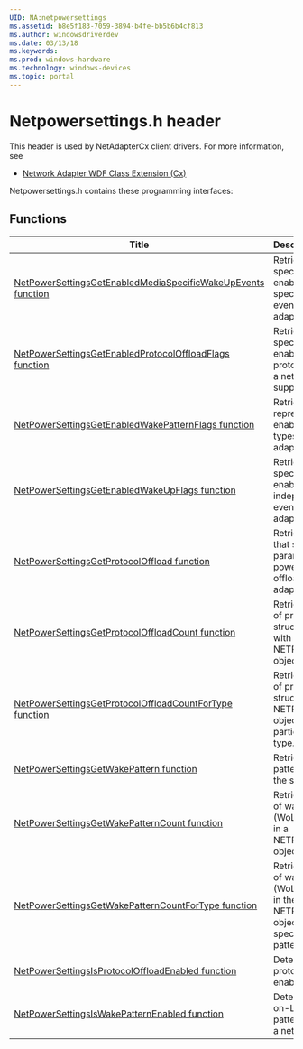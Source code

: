 ```yaml
---
UID: NA:netpowersettings
ms.assetid: b8e5f183-7059-3894-b4fe-bb5b6b4cf813
ms.author: windowsdriverdev
ms.date: 03/13/18
ms.keywords: 
ms.prod: windows-hardware
ms.technology: windows-devices
ms.topic: portal
---
```


# Netpowersettings.h header



This header is used by NetAdapterCx client drivers. For more information, see
- [Network Adapter WDF Class Extension (Cx)](https://docs.microsoft.com/windows-hardware/drivers/netcx/)

Netpowersettings.h contains these programming interfaces:


## Functions

| Title   | Description   |
| ---- |:---- |
| [NetPowerSettingsGetEnabledMediaSpecificWakeUpEvents function](nf-netpowersettings-netpowersettingsgetenabledmediaspecificwakeupevents.md) | Retrieves flags that specify currently enabled media-specific wake-up events that a network adapter supports. |
| [NetPowerSettingsGetEnabledProtocolOffloadFlags function](nf-netpowersettings-netpowersettingsgetenabledprotocoloffloadflags.md) | Retrieves flags that specify currently enabled low power protocol offloads that a network adapter supports. |
| [NetPowerSettingsGetEnabledWakePatternFlags function](nf-netpowersettings-netpowersettingsgetenabledwakepatternflags.md) | Retrieves flags representing currently enabled wake pattern types that a network adapter supports. |
| [NetPowerSettingsGetEnabledWakeUpFlags function](nf-netpowersettings-netpowersettingsgetenabledwakeupflags.md) | Retrieves flags that specify currently enabled media-independent wake-up events that a network adapter supports. |
| [NetPowerSettingsGetProtocolOffload function](nf-netpowersettings-netpowersettingsgetprotocoloffload.md) | Retrieves a structure that specifies parameters for a low power protocol offload to a network adapter. |
| [NetPowerSettingsGetProtocolOffloadCount function](nf-netpowersettings-netpowersettingsgetprotocoloffloadcount.md) | Retrieves the number of protocol offload structures associated with a NETPOWERSETTINGS object. |
| [NetPowerSettingsGetProtocolOffloadCountForType function](nf-netpowersettings-netpowersettingsgetprotocoloffloadcountfortype.md) | Retrieves the number of protocol offload structures in the NETPOWERSETTINGS object for the particular offload type. |
| [NetPowerSettingsGetWakePattern function](nf-netpowersettings-netpowersettingsgetwakepattern.md) | Retrieves the wake pattern structure at the specified index. |
| [NetPowerSettingsGetWakePatternCount function](nf-netpowersettings-netpowersettingsgetwakepatterncount.md) | Retrieves the number of wake-on-LAN (WoL) patterns stored in a NETPOWERSETTINGS object. |
| [NetPowerSettingsGetWakePatternCountForType function](nf-netpowersettings-netpowersettingsgetwakepatterncountfortype.md) | Retrieves the number of wake-on-LAN (WoL) patterns stored in the NETPOWERSETTINGS object for the specified wake pattern type. |
| [NetPowerSettingsIsProtocolOffloadEnabled function](nf-netpowersettings-netpowersettingsisprotocoloffloadenabled.md) | Determines if a protocol offload is enabled. |
| [NetPowerSettingsIsWakePatternEnabled function](nf-netpowersettings-netpowersettingsiswakepatternenabled.md) | Determines if a wake-on-LAN (WoL) pattern is enabled for a network adapter. |
